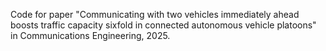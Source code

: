 Code for paper "Communicating with two vehicles immediately ahead boosts traffic capacity sixfold in connected autonomous vehicle platoons" in Communications Engineering, 2025.
